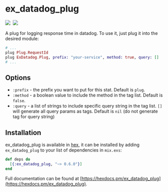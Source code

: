# ex_datadog_plug

![](https://github.com/Tubitv/ex-datadog-plug/workflows/build/badge.svg) ![![](https://img.shields.io/hexpm/v/ex_datadog_plug.svg)](https://hex.pm/packages/ex_datadog_plug) [![](https://img.shields.io/badge/License-MIT-blue.svg)](https://opensource.org/licenses/MIT)

A plug for logging response time in datadog. To use it, just plug it into the desired module:

```elixir
# ...
plug Plug.RequestId
plug ExDatadog.Plug, prefix: "your-service", method: true, query: []
# ...
```

## Options

* `:prefix` - the prefix you want to put for this stat. Default is `plug`.
* `:method` - a boolean value to include the method in the tag list. Default is `false`.
* `:query` - a list of strings to include specific query string in the tag list. `[]` will generate all query params as tags. Default is `nil` (do not generate tag for query string)

## Installation

ex_datadog_plug is available in [hex](https://hex.pm/packages/ex_datadog_plug), it can be installed
by adding `ex_datadog_plug` to your list of dependencies in `mix.exs`:

```elixir
def deps do
  [{:ex_datadog_plug, "~> 0.6.0"}]
end
```

Full documentation can be found at [https://hexdocs.pm/ex_datadog_plug](https://hexdocs.pm/ex_datadog_plug).
